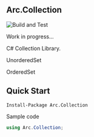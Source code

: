 ﻿## Arc.Collection
![Build and Test](https://github.com/archi-Doc/Arc.Collection/workflows/Build%20and%20Test/badge.svg)

Work in progress...

C# Collection Library.

UnorderedSet

OrderedSet





## Quick Start

```
Install-Package Arc.Collection
```

Sample code

```csharp
using Arc.Collection;
```

```csharp

```


